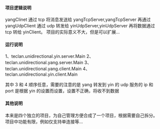 
#### 项目逻辑说明
 yangClinet 通过 tcp 将消息发送给 yangTcpServer,yangTcpServer 再通过 yangUdpClient 通过 udp 转发给 yinUdpServer,yinUdpServer 再将数据通过 tcp 转给 yinClient。
 项目的实际意义不大，但是可以扩展...
 
#### 运行说明

 1、teclan.unidirectional.yin.server.Main
 2、teclan.unidirectional.yang.server.Main
 3、teclan.unidirectional.yang.client.Main
 4、teclan.unidirectional.yin.client.Main
 
 其中 3 和 4 顺序任意，需要的注意的是 yang 转发到 yin 的 udp 服务的 ip 和 port 是根据 yin 的设置而设置，设置不正确，将收不到数据
 
#### 其他说明
 本来是四个独立的项目，为自己管理方便合成了一个项目，根据需要自己拆分。
 项目中功能有限，例如仅支持单连接等...